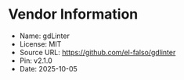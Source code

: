 # Vendor Information

- Name: gdLinter
- License: MIT
- Source URL: https://github.com/el-falso/gdlinter
- Pin: v2.1.0
- Date: 2025-10-05
